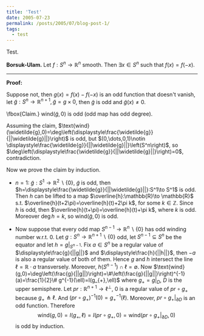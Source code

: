 ```yaml
---
title: 'Test'
date: 2005-07-23
permalink: /posts/2005/07/blog-post-1/
tags:
  - test
---
```


<head>
    <script src="https://cdn.mathjax.org/mathjax/latest/MathJax.js?config=TeX-AMS-MML_HTMLorMML" type="text/javascript"></script>
    <script type="text/x-mathjax-config">
        MathJax.Hub.Config({
            tex2jax: {
            skipTags: ['script', 'noscript', 'style', 'textarea', 'pre'],
            inlineMath: [['$','$']]
            }
        });
    </script>
</head>

Test.

**Borsuk-Ulam.** Let $f:S^n\to\mathbb{R}^{n}$ smooth. Then $\exists x\in S^n$ such that $f(x)=f(-x)$.

 ------

 **Proof:**

Suppose not, then $g(x)=f(x)-f(-x)$ is an odd function that doesn't vanish, let $\widetilde{g}:S^n\to\mathbb{R}^{n+1},\widetilde{g}=g\times 0$, then $\widetilde{g}$ is odd and $\widetilde{g}(x)\neq 0$.
		
\fbox{Claim.} $\text{wind}(\widetilde{g},0)$ is odd (odd map has odd degree).
		
Assuming the claim, $\text{wind}(\widetilde{g},0)=\deg\left(\displaystyle\frac{\widetilde{g}}{||\widetilde{g}||}\right)$ is odd, but $(0,\dots,0,1)\notin \displaystyle\frac{\widetilde{g}}{||\widetilde{g}||}\left(S^n\right)$, so $\deg\left(\displaystyle\frac{\widetilde{g}}{||\widetilde{g}||}\right)=0$, contradiction.
		
Now we prove the claim by induction.
* $n=1:$ $\widetilde{g}:S^1\to \mathbb{R}^{2}\backslash\left\{0\right\}$, $\widetilde{g}$ is odd, then $h=\displaystyle\frac{\widetilde{g}}{||\widetilde{g}||}:S^1\to S^1$ is odd. Then $h$ can be lifted to a map $\overline{h}:\mathbb{R}\to \mathbb{R}$ s.t. $\overline{h}(t+2\pi)=\overline{h}(t)+2\pi k$, for some $k\in\mathbb{Z}$. Since $h$ is odd, then $\overline{h}(t+\pi)=\overline{h}(t)+\pi k$, where $k$ is odd. Moreover $\deg h=k$, so $\text{wind}(\widetilde{g},0)$ is odd.

* Now suppose that every odd map $S^{n-1}\to \mathbb{R}^{n}\backslash\left\{0\right\}$ has odd winding number w.r.t. $0$. Let $g:S^n\to \mathbb{R}^{n+1}\backslash\left\{0\right\}$ odd, let $S^{n-1}\subseteq S^n$ be the equator and let $h=g|_{S^{n-1}}$. Fix $a\in S^n$ be a regular value of $\displaystyle\frac{g}{||g||}$ and $\displaystyle\frac{h}{||h||}$, then $-a$ is also a regular value of both of them. Hence $g$ and $h$ intersect the line $\ell=\mathbb{R}\cdot a$ transversely. Moreover, $h(S^{n-1})\cap \ell=\emptyset$. Now $\text{wind}(g,0)=\deg\left(\frac{g}{||g||}\right)=\#\left(\frac{g}{||g||}\right)^{-1}(a)=\frac{1}{2}\# g^{-1}(\ell)=I(g_{+},\ell)$ where $g_{+}=g|_{D}$, $D$ is the upper semisphere. Let $pr:\mathbb{R}^{n+1}\to \ell^{\perp}$, $0$ is a regular value of $pr\circ g_{+}$ because $g_{+}\pitchfork \ell$. And $\left(pr\circ g_{+}\right)^{-1}(0)=g_{+}^{-1}(\ell)$. Moreover, $pr\circ g_{+}|_{\partial D}$ is an odd function. Therefore $$\text{wind}(g,0)=I(g_{+},\ell)=I(pr\circ g_{+},0)=\text{wind}(pr\circ g_{+}|_{\partial D},0)$$ is odd by induction.

